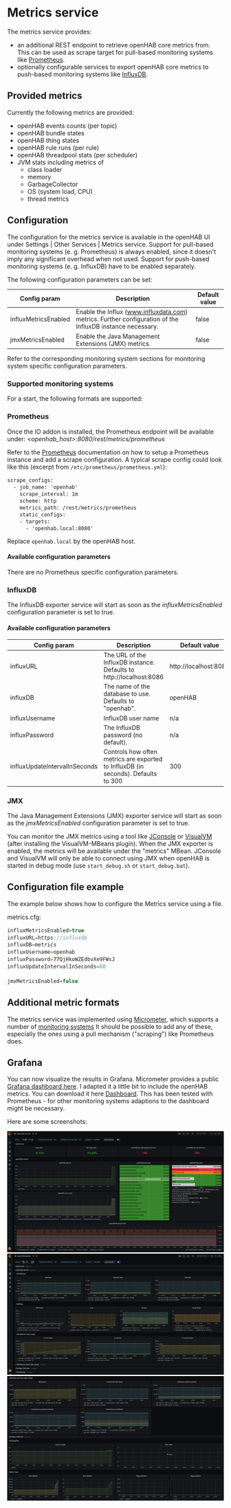 # Metrics service

The metrics service provides:

- an additional REST endpoint to retrieve openHAB core metrics from. This can be used as scrape target for pull-based monitoring systems like [Prometheus](https://prometheus.io/).
- optionally configurable services to export openHAB core metrics to push-based monitoring systems like [InfluxDB](https://www.influxdata.com/).

## Provided metrics

Currently the following metrics are provided:

- openHAB events counts (per topic)
- openHAB bundle states
- openHAB thing states
- openHAB rule runs (per rule)
- openHAB threadpool stats (per scheduler)
- JVM stats including metrics of
  - class loader
  - memory
  - GarbageCollector
  - OS (system load, CPU)
  - thread metrics

## Configuration

The configuration for the metrics service is available in the openHAB UI under Settings | Other Services | Metrics service.
Support for pull-based monitoring systems (e. g. Prometheus) is always enabled, since it doesn't imply any significant overhead when not used.
Support for push-based monitoring systems (e. g. InfluxDB) have to be enabled separately.

The following configuration parameters can be set:

| Config param         | Description                                                                                               | Default value |
|----------------------|-----------------------------------------------------------------------------------------------------------|---------------|
| influxMetricsEnabled | Enable the Influx (www.influxdata.com) metrics. Further configuration of the InfluxDB instance necessary. | false         |
| jmxMetricsEnabled    | Enable the Java Management Extensions (JMX) metrics.                                                      | false         |

Refer to the corresponding monitoring system sections for monitoring system specific configuration parameters.

### Supported monitoring systems

For a start, the following formats are supported:

### Prometheus

Once the IO addon is installed, the Prometheus endpoint will be available under:
_<openhab_host>:8080/rest/metrics/prometheus_

Refer to the [Prometheus](https://prometheus.io/) documentation on how to setup a Prometheus instance and add a scrape configuration. A typical scrape config could look like this (excerpt from `/etc/prometheus/prometheus.yml`):

````shell
scrape_configs:
  - job_name: 'openhab'
    scrape_interval: 1m
    scheme: http
    metrics_path: /rest/metrics/prometheus
    static_configs:
    - targets:
      - 'openhab.local:8080'
````

Replace `openhab.local` by the openHAB host.

#### Available configuration parameters

There are no Prometheus specific configuration parameters.

### InfluxDB

The InfluxDB exporter service will start as soon as the _influxMetricsEnabled_ configuration parameter is set to true.

#### Available configuration parameters

| Config param                  | Description                                                                       | Default value         |
|-------------------------------|-----------------------------------------------------------------------------------|-----------------------|
| influxURL                     | The URL of the InfluxDB instance. Defaults to http://localhost:8086               | http://localhost:8086 |
| influxDB                      | The name of the database to use. Defaults to "openhab".                           | openHAB               |
| influxUsername                | InfluxDB user name                                                                | n/a                   |
| influxPassword                | The InfluxDB password (no default).                                               | n/a                   |
| influxUpdateIntervalInSeconds | Controls how often metrics are exported to InfluxDB (in seconds). Defaults to 300 | 300                   |

### JMX

The Java Management Extensions (JMX) exporter service will start as soon as the _jmxMetricsEnabled_ configuration parameter is set to true.

You can monitor the JMX metrics using a tool like [JConsole](https://docs.oracle.com/en/java/javase/17/management/using-jconsole.html) or [VisualVM](https://visualvm.github.io/) (after installing the VisualVM-MBeans plugin).
When the JMX exporter is enabled, the metrics will be available under the "metrics" MBean.
JConsole and VisualVM will only be able to connect using JMX when openHAB is started in debug mode (use `start_debug.sh` or `start_debug.bat`).

## Configuration file example

The example below shows how to configure the Metrics service using a file.

metrics.cfg:

```java
influxMetricsEnabled=true
influxURL=https://influxdb
influxDB=metrics
influxUsername=openhab
influxPassword=77QjHkoWZEdbvXe9FWsJ
influxUpdateIntervalInSeconds=60

jmxMetricsEnabled=false
```

## Additional metric formats

The metrics service was implemented using [Micrometer](https://micrometer.io), which supports a number of [monitoring systems](https://micrometer.io/docs)
It should be possible to add any of these, especially the ones using a pull mechanism ("scraping") like Prometheus does.

## Grafana

You can now visualize the results in Grafana. Micrometer provides a public [Grafana dashboard here](https://grafana.com/grafana/dashboards/4701).
I adapted it a little bit to include the openHAB metrics.
You can download it here [Dashboard](./doc/dashboard.json).
This has been tested with Prometheus - for other monitoring systems adaptions to the dashboard might be necessary.

Here are some screenshots:

![Grafana (1)](doc/grafana-1.png)
![Grafana (2)](doc/grafana-2.png)
![Grafana (3)](doc/grafana-3.png)

